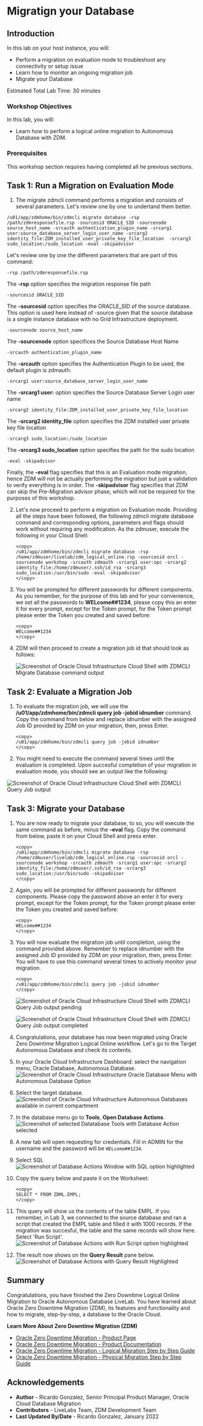 # Migratign your Database

## Introduction
In this lab on your host instance, you will:
* Perform a migration on evaluation mode to troubleshoot any connectivity or setup issue
* Learn how to monitor an ongoing migration job
* Migrate your Database

Estimated Total Lab Time: 30 minutes

### Workshop Objectives

In this lab, you will:
* Learn how to perform a logical online migration to Autonomous Database with ZDM.

### Prerequisites
This workshop section requires having completed all he previous sections.


## **Task 1: Run a Migration on Evaluation Mode**

1. The migrate zdmcli command performs a migration and consists of several parameters. Let's review one by one to undertand them better.

```
/u01/app/zdmhome/bin/zdmcli migrate database -rsp /path/zdmresponsefile.rsp -sourcesid ORACLE_SID -sourcenode source_host_name -srcauth authentication_plugin_name -srcarg1 user:source_database_server_login_user_name -srcarg2 identity_file:ZDM_installed_user_private_key_file_location  -srcarg3 sudo_location:/sudo_location -eval -skipadvisor
```

Let's review one by one the different parameters that are part of this command:

```
-rsp /path/zdmresponsefile.rsp
```
The __-rsp__ option specifies the migration response file path

```
-sourcesid ORACLE_SID
```
The __-sourcesid__ option specifies the ORACLE_SID of the source database. This option is used here instead of -source given that the source database is a single instance database with no Grid Infrastructure deployment.

```
-sourcenode source_host_name
```
The __-sourcenode__ option specifices the Source Database Host Name

```
-srcauth authentication_plugin_name
```
The __-srcauth__ option specifies the Authentication Plugin to be used, the default plugin is zdmauth.


```
-srcarg1 user:source_database_server_login_user_name
```
The __-srcarg1 user:__ option specifies the Source Database Server Login user name

```
-srcarg2 identity_file:ZDM_installed_user_private_key_file_location
```
The __-srcarg2 identity_file__ option specifies the ZDM installed user private key file location

```
-srcarg3 sudo_location:/sudo_location
```
The __-srcarg3 sudo_location__ option specifies the path for the sudo location

```
-eval -skipadvisor
```
Finally, the __-eval__ flag specifies that this is an Evaluation mode migration, hence ZDM will not be actually performing the migration but just a validation to verify everything is in order. The __-skipadvisor__ flag specifies that ZDM can skip the Pre-Migration advisor phase, which will not be required for the purposes of this workshop.

2. Let's now proceed to perform a migration on Evaluation mode. Providing all the steps have been followed, the following zdmcli migrate database command and corresponding options, parameters and flags should work without requiring any modification. As the zdmuser, execute the following in your Cloud Shell: 

    ```
    <copy>
    /u01/app/zdmhome/bin/zdmcli migrate database -rsp /home/zdmuser/livelab/zdm_logical_online.rsp -sourcesid orcl -sourcenode workshop -srcauth zdmauth -srcarg1 user:opc -srcarg2 identity_file:/home/zdmuser/.ssh/id_rsa -srcarg3 sudo_location:/usr/bin/sudo -eval -skipadvisor
    </copy>
    ```

3. You will be prompted for different passwords for different components. As you remember, for the purpose of this lab and for your convenience, we set all the passwords to __WELcome##1234__, please copy this an enter it for every prompt, except for the Token prompt, for the Token prompt please enter the Token you created and saved before:

    ```
    <copy>
    WELcome##1234
    </copy>
    ```

4. ZDM will then proceed to create a migration job id that should look as follows:

    ![Screenshot of Oracle Cloud Infrastructure Cloud Shell with ZDMCLI Migrate Database command output](./images/zdm-job-id.png " ")


## **Task 2: Evaluate a Migration Job**

1. To evaluate the migration job, we will use the __/u01/app/zdmhome/bin/zdmcli query job -jobid idnumber__ command. Copy the command from below and replace idnumber with the assigned Job ID provided by ZDM on your migration, then, press Enter.

    ```
    <copy>
    /u01/app/zdmhome/bin/zdmcli query job -jobid idnumber
    </copy>
    ```

2. You might need to execute the command several times until the evaluation is completed. Upon succesful completion of your migration in evaluation mode, you should see an output like the following:

![Screenshot of Oracle Cloud Infrastructure Cloud Shell with ZDMCLI Query Job output](./images/zdm-job-eval-done.png " ")

## **Task 3: Migrate your Database**

1. You are now ready to migrate your database, to so, you will execute the same command as before, minus the __-eval__ flag. Copy the command from below, paste it on your Cloud Shell and press enter.

    ```
    <copy>
    /u01/app/zdmhome/bin/zdmcli migrate database -rsp /home/zdmuser/livelab/zdm_logical_online.rsp -sourcesid orcl -sourcenode workshop -srcauth zdmauth -srcarg1 user:opc -srcarg2 identity_file:/home/zdmuser/.ssh/id_rsa -srcarg3 sudo_location:/usr/bin/sudo -skipadvisor
    </copy>
    ```

2. Again, you will be prompted for different passwords for different components. Please copy the password above an enter it for every prompt, except for the Token prompt, for the Token prompt please enter the Token you created and saved before:

    ```
    <copy>
    WELcome##1234
    </copy>
    ```    

3. You will now evaluate the migration job until completion, using the command provided above. Remember to replace idnumber with the assigned Job ID provided by ZDM on your migration, then, press Enter. You will have to use this command several times to actively monitor your migration.

    ```
    <copy>
    /u01/app/zdmhome/bin/zdmcli query job -jobid idnumber
    </copy>
    ```
    ![Screenshot of Oracle Cloud Infrastructure Cloud Shell with ZDMCLI Query Job output pending](./images/zdm-job-pending.png " ")

    ![Screenshot of Oracle Cloud Infrastructure Cloud Shell with ZDMCLI Query Job output completed](./images/zdm-job-completed.png " ")

4. Congratulations, your database has now been migrated using Oracle Zero Downtime Migration Logical Online workflow. Let's go to the Target Autonomous Database and check its contents.

5.  In your Oracle Cloud Infrastructure Dashboard: select the navigation menu, Oracle Database, Autonomous Database.
    ![Screenshot of Oracle Cloud Infrastructure Oracle Database Menu with Autonomous Database Option](./images/menu-auton.png)

6. Select the target database.
    ![Screenshot of Oracle Cloud Infrastructure Autonomous Databases available in current compartment](./images/select-auton.png)

7. In the database menu go to __Tools__, __Open Database Actions__.
    ![Screenshot of selected Datatabase Tools with Database Action selected](./images/db-action.png)

8. A new tab will open requesting for credentials. Fill in ADMIN for the username and the password will be `WELcome##1234`.

9. Select SQL
    ![Screenshot of Database Actions Window with SQL option highlighted](./images/select-sql.png)


10. Copy the query below and paste it on the Worksheet: 

    ```
    <copy>
    SELECT * FROM ZDML.EMPL;
    </copy>
    ```

11. This query will show us the contents of the table EMPL. If you remember, in Lab 3, we connected to the source database and ran a script that created the EMPL table and filled it with 1000 records. If the migration was succesful, the table and the same records will show here. Select 'Run Script'.
    ![Screenshot of Database Actions with Run Script option highlighted](./images/run-query.png)

12. The result now shows on the __Query Result__ pane below.
    ![Screenshot of Database Actions with Query Result Highlighted](./images/query-result.png)


## **Summary**

Congratulations, you have finished the Zero Downtime Logical Online Migration to Oracle Autonomous Database LiveLab.
You have learned about Oracle Zero Downtime Migration (ZDM), its features and functionality and how to migrate, step-by-step, a database to the Oracle Cloud.

__Learn More About Zero Downtime Migration (ZDM)__

* [Oracle Zero Downtime Migration - Product Page](http://www.oracle.com/goto/zdm)
* [Oracle Zero Downtime Migration - Product Documentation](https://docs.oracle.com/en/database/oracle/zero-downtime-migration/)
* [Oracle Zero Downtime Migration - Logical Migration Step by Step Guide](https://www.oracle.com/a/tech/docs/oracle-zdm-logical-migration-step-by-step-guide.pdf)
* [Oracle Zero Downtime Migration - Physical Migration Step by Step Guide](https://www.oracle.com/a/tech/docs/oracle-zdm-step-by-step-guide.pdf)



## Acknowledgements
* **Author** - Ricardo Gonzalez, Senior Principal Product Manager, Oracle Cloud Database Migration
* **Contributors** - LiveLabs Team, ZDM Development Team
* **Last Updated By/Date** - Ricardo Gonzalez, January 2022
